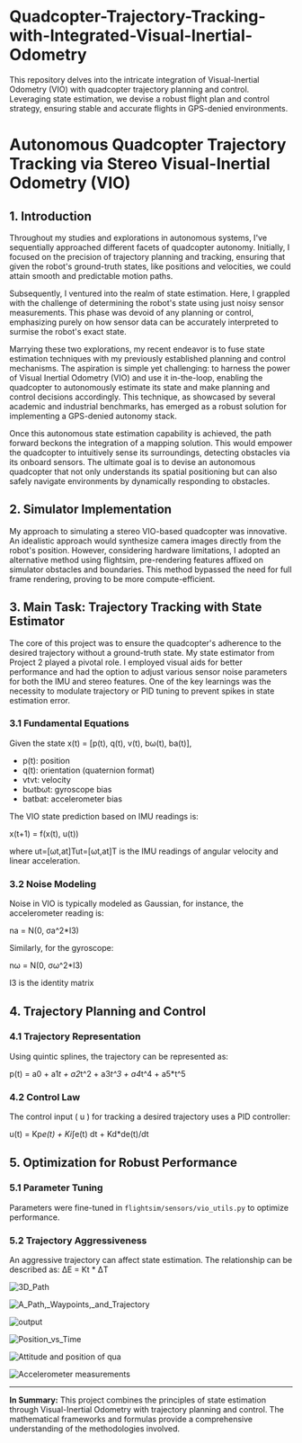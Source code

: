 # Quadcopter-Trajectory-Tracking-with-Integrated-Visual-Inertial-Odometry
This repository delves into the intricate integration of Visual-Inertial Odometry (VIO) with quadcopter trajectory planning and control. Leveraging state estimation, we devise a robust flight plan and control strategy, ensuring stable and accurate flights in GPS-denied environments.

# Autonomous Quadcopter Trajectory Tracking via Stereo Visual-Inertial Odometry (VIO)

## 1. Introduction

Throughout my studies and explorations in autonomous systems, I've sequentially approached different facets of quadcopter autonomy. Initially, I focused on the precision of trajectory planning and tracking, ensuring that given the robot's ground-truth states, like positions and velocities, we could attain smooth and predictable motion paths.

Subsequently, I ventured into the realm of state estimation. Here, I grappled with the challenge of determining the robot's state using just noisy sensor measurements. This phase was devoid of any planning or control, emphasizing purely on how sensor data can be accurately interpreted to surmise the robot's exact state.

Marrying these two explorations, my recent endeavor is to fuse state estimation techniques with my previously established planning and control mechanisms. The aspiration is simple yet challenging: to harness the power of Visual Inertial Odometry (VIO) and use it in-the-loop, enabling the quadcopter to autonomously estimate its state and make planning and control decisions accordingly. This technique, as showcased by several academic and industrial benchmarks, has emerged as a robust solution for implementing a GPS-denied autonomy stack.

Once this autonomous state estimation capability is achieved, the path forward beckons the integration of a mapping solution. This would empower the quadcopter to intuitively sense its surroundings, detecting obstacles via its onboard sensors. The ultimate goal is to devise an autonomous quadcopter that not only understands its spatial positioning but can also safely navigate environments by dynamically responding to obstacles.

## 2. Simulator Implementation

My approach to simulating a stereo VIO-based quadcopter was innovative. An idealistic approach would synthesize camera images directly from the robot's position. However, considering hardware limitations, I adopted an alternative method using flightsim, pre-rendering features affixed on simulator obstacles and boundaries. This method bypassed the need for full frame rendering, proving to be more compute-efficient.

## 3. Main Task: Trajectory Tracking with State Estimator

The core of this project was to ensure the quadcopter's adherence to the desired trajectory without a ground-truth state. My state estimator from Project 2 played a pivotal role. I employed visual aids for better performance and had the option to adjust various sensor noise parameters for both the IMU and stereo features. One of the key learnings was the necessity to modulate trajectory or PID tuning to prevent spikes in state estimation error.

### 3.1 Fundamental Equations

Given the state x(t) = [p(t), q(t), v(t), bω(t), ba(t)],

- p(t): position
- q(t): orientation (quaternion format)
- vtvt​: velocity
- bωtbωt​: gyroscope bias
- batbat​: accelerometer bias

The VIO state prediction based on IMU readings is:

x(t+1) = f(x(t), u(t))

where ut=[ωt,at]Tut​=[ωt​,at​]T is the IMU readings of angular velocity and linear acceleration.

### 3.2 Noise Modeling

Noise in VIO is typically modeled as Gaussian, for instance, the accelerometer reading is:

na = N(0, σa^2*I3)

Similarly, for the gyroscope:

nω = N(0, σω^2*I3)

I3 is the identity matrix

## 4. Trajectory Planning and Control

### 4.1 Trajectory Representation

Using quintic splines, the trajectory can be represented as:

p(t) = a0 + a1*t + a2*t^2 + a3*t^3 + a4*t^4 + a5*t^5

### 4.2 Control Law

The control input \( u \) for tracking a desired trajectory uses a PID controller:

u(t) = Kp*e(t) + Ki*∫e(t) dt + Kd*de(t)/dt

## 5. Optimization for Robust Performance

### 5.1 Parameter Tuning

Parameters were fine-tuned in `flightsim/sensors/vio_utils.py` to optimize performance.

### 5.2 Trajectory Aggressiveness

An aggressive trajectory can affect state estimation. The relationship can be described as:
ΔE = Kt * ΔT

![3D_Path](https://github.com/Saibernard/Quadcopter-Trajectory-Tracking-with-Integrated-Visual-Inertial-Odometry/assets/112599512/9d59078c-89c3-4b0a-8ad4-567f1bf5a114)

![A_Path,_Waypoints,_and_Trajectory](https://github.com/Saibernard/Quadcopter-Trajectory-Tracking-with-Integrated-Visual-Inertial-Odometry/assets/112599512/b3e65ba2-c842-4791-89b9-dbfbbdcde415)

![output](https://github.com/Saibernard/Quadcopter-Trajectory-Tracking-with-Integrated-Visual-Inertial-Odometry/assets/112599512/d4fc8978-aa50-4efd-8094-9484610d77d6)


![Position_vs_Time](https://github.com/Saibernard/Quadcopter-Trajectory-Tracking-with-Integrated-Visual-Inertial-Odometry/assets/112599512/a45262bd-c547-46f3-80a2-fb02c9bcf06e)


![Attitude and position of qua](https://github.com/Saibernard/Quadcopter-Trajectory-Tracking-with-Integrated-Visual-Inertial-Odometry/assets/112599512/a0c564ee-ff48-43bd-aee7-c7359eeeb9ab)


![Accelerometer measurements](https://github.com/Saibernard/Quadcopter-Trajectory-Tracking-with-Integrated-Visual-Inertial-Odometry/assets/112599512/e63d70b2-b444-48ff-a7f0-fd6749bc5c6f)

---

**In Summary:** This project combines the principles of state estimation through Visual-Inertial Odometry with trajectory planning and control. The mathematical frameworks and formulas provide a comprehensive understanding of the methodologies involved.


